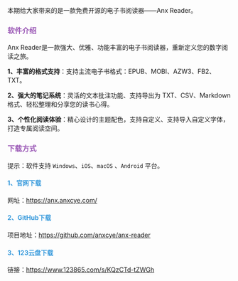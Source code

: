 本期给大家带来的是一款免费开源的电子书阅读器——Anx Reader。

### <font color="#9b59b6">软件介绍</font>

Anx Reader是一款强大、优雅、功能丰富的电子书阅读器，重新定义您的数字阅读之旅。

**1、丰富的格式支持**：支持主流电子书格式：EPUB、MOBI、AZW3、FB2、TXT。

**2、强大的笔记系统**：灵活的文本批注功能、支持导出为 TXT、CSV、Markdown 格式、轻松整理和分享您的读书心得。

**3、个性化阅读体验**：精心设计的主题配色，支持自定义、支持导入自定义字体，打造专属阅读空间。

### <font color="#9b59b6">下载方式</font>

提示：软件支持 `Windows`、`iOS`、`macOS` 、`Android` 平台。

#### <font color="#3498db">1、官网下载</font>

网址：https://anx.anxcye.com/

#### <font color="#3498db">2、GitHub下载</font>

项目地址：https://github.com/anxcye/anx-reader

#### <font color="#3498db">3、123云盘下载</font>

链接：https://www.123865.com/s/KQzCTd-tZWGh